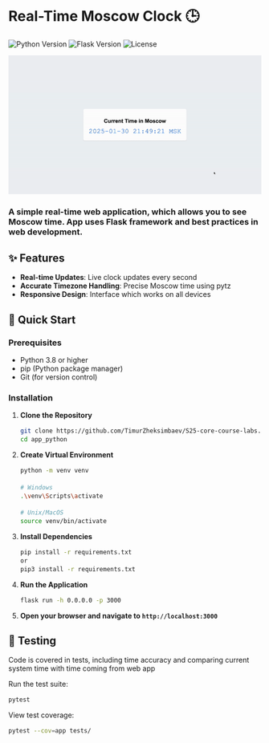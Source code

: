 # Real-Time Moscow Clock 🕒

![Python Version](https://img.shields.io/badge/python-3.8%2B-blue)
![Flask Version](https://img.shields.io/badge/flask-2.3.3-green)
![License](https://img.shields.io/badge/license-MIT-blue)


<!-- ![Alt text](image.png) -->

![Demo](time.gif)

### A simple real-time web application, which allows you to see Moscow time. App uses Flask framework and best practices in web development.

## ✨ Features
- **Real-time Updates**: Live clock updates every second
- **Accurate Timezone Handling**: Precise Moscow time using pytz
- **Responsive Design**: Interface which works on all devices

## 🚀 Quick Start

### Prerequisites

- Python 3.8 or higher
- pip (Python package manager)
- Git (for version control)

### Installation

1. **Clone the Repository**
   ```bash
   git clone https://github.com/TimurZheksimbaev/S25-core-course-labs.git
   cd app_python
   ```

2. **Create Virtual Environment**
   ```bash
   python -m venv venv
   
   # Windows
   .\venv\Scripts\activate
   
   # Unix/MacOS
   source venv/bin/activate
   ```

3. **Install Dependencies**
   ```bash
   pip install -r requirements.txt
   or 
   pip3 install -r requirements.txt
   ```

4. **Run the Application**
   ```bash
   flask run -h 0.0.0.0 -p 3000
   ```

5. **Open your browser and navigate to `http://localhost:3000`**

## 🧪 Testing

Code is covered in tests, including time accuracy and comparing current system time with time coming from web app

Run the test suite:
```bash
pytest
```

View test coverage:
```bash
pytest --cov=app tests/
```